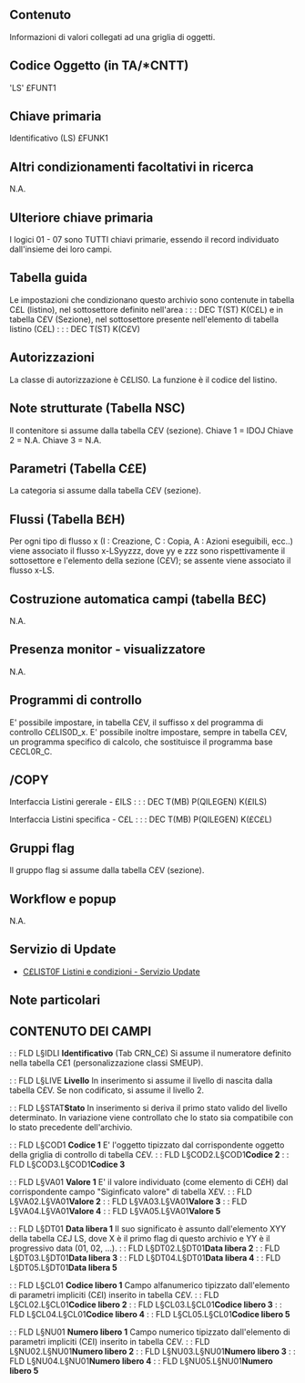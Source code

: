 ## Contenuto
Informazioni di valori collegati ad una griglia di oggetti.

## Codice Oggetto (in TA/*CNTT)
'LS'                          £FUNT1
## Chiave primaria
Identificativo      (LS)      £FUNK1

## Altri condizionamenti facoltativi in ricerca
N.A.

## Ulteriore chiave primaria
I logici 01 - 07 sono TUTTI chiavi primarie, essendo il record individuato dall'insieme dei loro campi.

## Tabella guida
Le impostazioni che condizionano questo archivio sono contenute in tabella C£L (listino), nel sottosettore definito nell'area : 
 :  : DEC T(ST) K(C£L)
e in tabella C£V (Sezione), nel sottosettore  presente nell'elemento di tabella listino (C£L) : 
 :  : DEC T(ST) K(C£V)

## Autorizzazioni
La classe di autorizzazione è C£LIS0.
La funzione è il codice del listino.

## Note strutturate (Tabella NSC)
Il contenitore si assume dalla tabella C£V (sezione).
Chiave 1 = IDOJ
Chiave 2 = N.A.
Chiave 3 = N.A.

## Parametri (Tabella C£E)
La categoria si assume dalla tabella C£V (sezione).

## Flussi (Tabella B£H)
Per ogni tipo di flusso x (I : Creazione, C : Copia, A : Azioni eseguibili, ecc..) viene associato il flusso x-LSyyzzz, dove yy e zzz sono rispettivamente il sottosettore e l'elemento della sezione (C£V); se assente viene associato il flusso x-LS.

## Costruzione automatica campi (tabella B£C)
N.A.

## Presenza monitor - visualizzatore
N.A.

## Programmi di controllo
E' possibile impostare, in tabella C£V, il suffisso x del programma di controllo C£LIS0D_x.
E' possibile inoltre impostare, sempre in tabella C£V, un programma specifico di calcolo, che sostituisce il programma base C£CL0R_C.

## /COPY
Interfaccia Listini gererale - £ILS : 
 :  : DEC T(MB) P(QILEGEN) K(£ILS)

Interfaccia Listini specifica - C£L : 
 :  : DEC T(MB) P(QILEGEN) K(£C£L)

## Gruppi flag
Il gruppo flag si assume dalla tabella C£V (sezione).

## Workflow e popup
N.A.

## Servizio di Update
- [C£LIST0F Listini e condizioni - Servizio Update](Sorgenti/MB/DOC_OGG/P_C£LIST0F)

## Note particolari

## CONTENUTO DEI CAMPI

 :  : FLD L§IDLI **Identificativo**
(Tab CRN_C£) Si assume il numeratore definito nella tabella C£1 (personalizzazione classi SMEUP).

 :  : FLD L§LIVE **Livello**
In inserimento si assume il livello di nascita dalla tabella C£V.
Se non codificato, si assume il livello 2.

 :  : FLD L§STAT**Stato**
In inserimento si deriva il primo stato valido del livello determinato.
In variazione viene controllato che lo stato sia compatibile con lo stato precedente dell'archivio.

 :  : FLD L§COD1 **Codice 1**
E' l'oggetto tipizzato dal corrispondente oggetto della griglia di controllo di tabella C£V.
 :  : FLD L§COD2.L§COD1**Codice 2**
 :  : FLD L§COD3.L§COD1**Codice 3**

 :  : FLD L§VA01 **Valore 1**
E' il valore individuato (come elemento di C£H) dal corrispondente campo "Siginficato valore" di tabella X£V.
 :  : FLD L§VA02.L§VA01**Valore 2**
 :  : FLD L§VA03.L§VA01**Valore 3**
 :  : FLD L§VA04.L§VA01**Valore 4**
 :  : FLD L§VA05.L§VA01**Valore 5**

 :  : FLD L§DT01 **Data libera 1**
Il suo significato è assunto dall'elemento XYY della tabella C£J LS, dove X è il primo flag di questo archivio e YY è il progressivo data (01, 02, ...).
 :  : FLD L§DT02.L§DT01**Data libera 2**
 :  : FLD L§DT03.L§DT01**Data libera 3**
 :  : FLD L§DT04.L§DT01**Data libera 4**
 :  : FLD L§DT05.L§DT01**Data libera 5**

 :  : FLD L§CL01 **Codice libero 1**
Campo alfanumerico tipizzato dall'elemento di parametri impliciti (C£I) inserito in tabella C£V.
 :  : FLD L§CL02.L§CL01**Codice libero 2**
 :  : FLD L§CL03.L§CL01**Codice libero 3**
 :  : FLD L§CL04.L§CL01**Codice libero 4**
 :  : FLD L§CL05.L§CL01**Codice libero 5**

 :  : FLD L§NU01 **Numero libero 1**
Campo numerico tipizzato dall'elemento di parametri impliciti (C£I) inserito in tabella C£V.
 :  : FLD L§NU02.L§NU01**Numero libero 2**
 :  : FLD L§NU03.L§NU01**Numero libero 3**
 :  : FLD L§NU04.L§NU01**Numero libero 4**
 :  : FLD L§NU05.L§NU01**Numero libero 5**

